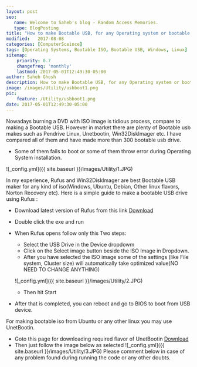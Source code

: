 ```yaml
---
layout: post
seo:
   name: Welcome to Saheb's blog - Random Access Memories.
   type: BlogPosting
title: "How to make Bootable USB, for any Operating system or bootable ISO image"
modified:   2017-08-08
categories: [ComputerSceince]
tags: [Operating Systems, Bootable ISO, Bootable USB, Windows, Linux]
sitemap:
    priority: 0.7
    changefreq: 'monthly'
    lastmod: 2017-05-01T12:49:30-05:00
author: Saheb Ghosh
description: How to make Bootable USB, for any Operating system or bootable ISO image
image: /images/Utility/usbboot1.png
pic:
    feature: /Utility/usbboot1.png
date: 2017-05-01T12:49:30-05:00
---
```

Nowadays burning a DVD with ISO image is tidious process, compare to making a Bootable USB. However in market there are plenty of Bootable usb makes such as Pendrive Linux, Unetbootin, Win32DiskImager etc.
I have compared all of them and have made more than 300 bootable usb drive.

- Some of them fails to boot or some of them throw error during Operating System installation.

![_config.yml]({{ site.baseurl }}/images/Utility/1.JPG)

In my experience, Rufus and Win32DiskImager are best Bootable USB maker for any kind of iso(Windows, Ubuntu, Debian, Other linux flavors, Norton Recovery etc).
Here is a simple guide to make a bootable USB drive using Rufus :

- Download latest version of Rufus from this link [Download](https://rufus.akeo.ie/)
- Double click the exe and run
- When Rufus opens follow only this Two steps:
    - Select the USB Drive in the Device dropdowm
    - Click on the Select image button beside the ISO Image in Dropdown.
    - After you have selected the ISO image some of the settings (like File system, Cluster size) will automatically take optimized value(NO NEED TO CHANGE ANYTHING)
    
    
    ![_config.yml]({{ site.baseurl }}/images/Utility/2.JPG)
    - Then hit Start
 - After that is completed, you can reboot and go to BIOS to boot from USB device.

For making bootable iso from Ubuntu or any other linux you may use UnetBootin.
- Goto this page for downloading required flavor of UnetBootin [Download](https://unetbootin.github.io/linux_download.html)
- Then just follow the image below as selected
  ![_config.yml]({{ site.baseurl }}/images/Utility/3.JPG)
Please comment below in case of any problem found during running the code or any other doubts.
